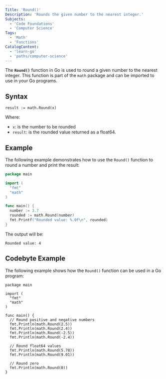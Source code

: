 ```yaml
---
Title: 'Round()'
Description: 'Rounds the given number to the nearest integer.'
Subjects:
  - 'Code Foundations'
  - 'Computer Science'
Tags:
  - 'Math'
  - 'Functions'
CatalogContent:
  - 'learn-go'
  - 'paths/computer-science'
---
```


The **`Round()`** function in Go is used to round a given number to the nearest integer. This function is part of the `math` package and can be imported to use in your Go programs.

## Syntax

```pseudo
result := math.Round(x)
```

Where:

- `x`: is the number to be rounded
- `result`: is the rounded value returned as a float64.

## Example

The following example demonstrates how to use the `Round()` function to round a number and print the result:

```go
package main

import (
  "fmt"
  "math"
)

func main() {
  number := 3.7
  rounded := math.Round(number)
  fmt.Printf("Rounded value: %.0f\n", rounded)
}
```

The output will be:

```shell
Rounded value: 4
```

## Codebyte Example

The following example shows how the `Round()` function can be used in a Go program:

```codebyte/golang
package main

import (
  "fmt"
  "math"
)

func main() {
  // Round positive and negative numbers
  fmt.Println(math.Round(2.5))
  fmt.Println(math.Round(2.4))
  fmt.Println(math.Round(-2.5))
  fmt.Println(math.Round(-2.4))

  // Round float64 values
  fmt.Println(math.Round(5.78))
  fmt.Println(math.Round(9.01))

  // Round zero
  fmt.Println(math.Round(0))
}
```
